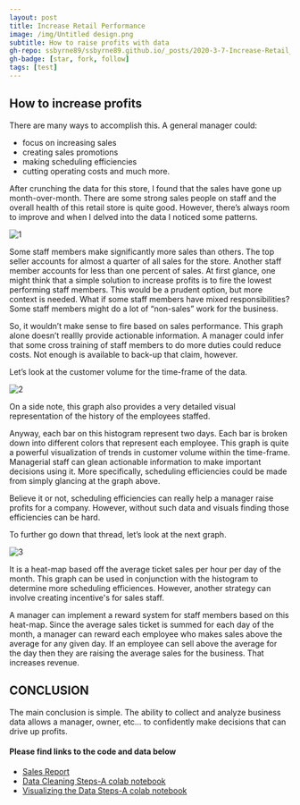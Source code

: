 ```yaml
---
layout: post
title: Increase Retail Performance
image: /img/Untitled design.png
subtitle: How to raise profits with data
gh-repo: ssbyrne89/ssbyrne89.github.io/_posts/2020-3-7-Increase-Retail_Performance.md
gh-badge: [star, fork, follow]
tags: [test]
---
```

## How to increase profits
 
There are many ways to accomplish this. A general manager could:
* focus on increasing sales
* creating sales promotions
* making scheduling efficiencies
* cutting operating costs and much more.
 
After crunching the data for this store, I found that the sales have gone up month-over-month. There are some strong sales people on staff and the overall health of this retail store is quite good. However, there’s always room to improve and when I delved into the data I noticed some patterns.
 
![1](https://github.com/ssbyrne89/ssbyrne89.github.io/blob/master/img/SalesVolumePie%20(1).jpg?raw=true)
 
Some staff members make significantly more sales than others. The top seller accounts for almost a quarter of all sales for the store. Another staff member accounts for less than one percent of sales. At first glance, one might think that a simple solution to increase profits is to fire the lowest performing staff members. This would be a prudent option, but more context is needed. What if some staff members have mixed responsibilities?  Some staff members might do a lot of “non-sales” work for the business.
 
So, it wouldn’t make sense to fire based on sales performance. This graph alone doesn’t reallly provide actionable information. A manager could infer that some cross training of staff members to do more duties could reduce costs. Not enough is available to back-up that claim, however.
 
Let’s look at the customer volume for the time-frame of the data.
 
![2](https://github.com/ssbyrne89/ssbyrne89.github.io/blob/master/img/BarBreakDown%20(1).jpg?raw=true)
 
On a side note, this graph also provides a very detailed visual representation of the history of the employees staffed.
 
Anyway, each bar on this histogram represent two days. Each bar is broken down into different colors that represent each employee. This graph is quite a powerful visualization of trends in customer volume within the time-frame. Managerial staff can glean actionable information to make important decisions using it.  More specifically, scheduling efficiencies could be made from simply glancing at the graph above.
 
Believe it or not, scheduling efficiencies can really help a manager raise profits for a company. However, without such data and visuals finding those efficiencies can be hard.
 
 
To further go down that thread, let’s look at the next graph.
 
![3](https://github.com/ssbyrne89/ssbyrne89.github.io/blob/master/img/HeatmapOfAverages%20(1).jpg?raw=true)
 
It is a heat-map based off the average ticket sales per hour per day of the month. This graph can be used in conjunction with the histogram to determine more scheduling efficiences. However, another strategy can involve creating incentive's for sales staff. 
 
A manager can implement a reward system for staff members based on this heat-map. Since the average sales ticket is summed for each day of the month, a manager can reward each employee who makes sales above the average for any given day. If an employee can sell above the average for the day then they are raising the average sales for the business. That increases revenue.
 
## CONCLUSION
The main conclusion is simple. The ability to collect and analyze business data allows a manager, owner, etc… to confidently make decisions that can drive up profits.
 
#### Please find links to the code and data below
* [Sales Report](https://drive.google.com/open?id=1FJ6IFmRLhCOwAFulsFSA5i3leE7ViIrv)
* [Data Cleaning Steps-A colab notebook](https://colab.research.google.com/drive/1SM0XhKqt3_zRnr6Cp5i6vlBlTC1s5E9X)
* [Visualizing the Data Steps-A colab notebook](https://colab.research.google.com/drive/1POqcOr56z7QKEJqpDsADaBxVgwnxmiqk)
